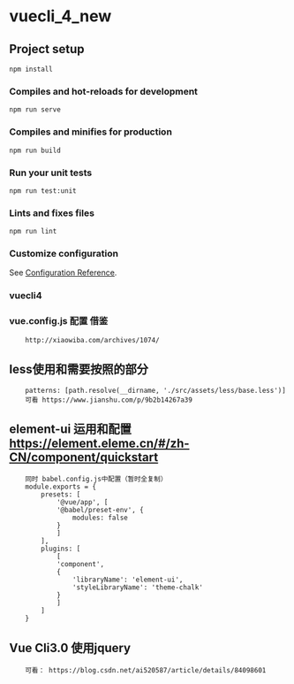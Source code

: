 # vuecli_4_new

## Project setup
```
npm install
```

### Compiles and hot-reloads for development
```
npm run serve
```

### Compiles and minifies for production
```
npm run build
```

### Run your unit tests
```
npm run test:unit
```

### Lints and fixes files
```
npm run lint
```


### Customize configuration
See [Configuration Reference](https://cli.vuejs.org/zh/config/).
### vuecli4

###     vue.config.js 配置  借鉴
        http://xiaowiba.com/archives/1074/

##      less使用和需要按照的部分    
        patterns: [path.resolve(__dirname, './src/assets/less/base.less')]
        可看 https://www.jianshu.com/p/9b2b14267a39

##      element-ui 运用和配置 https://element.eleme.cn/#/zh-CN/component/quickstart
        同时 babel.config.js中配置（暂时全复制）
        module.exports = {
            presets: [
                '@vue/app', [
                '@babel/preset-env', {
                    modules: false
                }
                ]
            ],
            plugins: [
                [
                'component',
                {
                    'libraryName': 'element-ui',
                    'styleLibraryName': 'theme-chalk'
                }
                ]
            ]
        }
##      Vue Cli3.0 使用jquery
        可看： https://blog.csdn.net/ai520587/article/details/84098601


